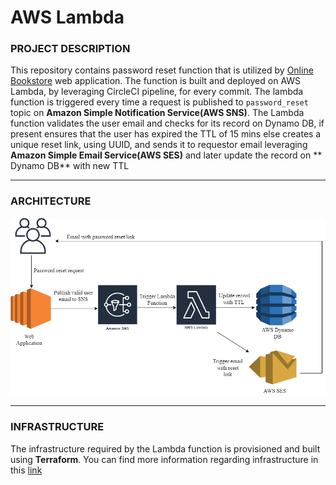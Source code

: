 # AWS Lambda

### PROJECT DESCRIPTION

This repository contains password reset function that is utilized by [Online Bookstore](https://github.com/V-Abhishek/online-bookstore) web application. The function is built and deployed on AWS Lambda, by leveraging CircleCI pipeline, for every commit. The lambda function is triggered every time a request is published to `password_reset` topic on **Amazon Simple Notification Service(AWS SNS)**. The Lambda function validates the user email and checks for its record on Dynamo DB, if present ensures that the user has expired the TTL of 15 mins else creates a unique reset link, using UUID, and sends it to requestor email leveraging **Amazon Simple Email Service(AWS SES)** and later update the record on ** Dynamo DB** with new TTL  

---

### ARCHITECTURE

<img alt="Lambda" src="https://github.com/V-Abhishek/aws-lambda/blob/main/images/Lambda.png" />

---

### INFRASTRUCTURE

The infrastructure required by the Lambda function is provisioned and built using **Terraform**. You can find more information regarding infrastructure in this [link](https://github.com/V-Abhishek/aws-infrastructure)


